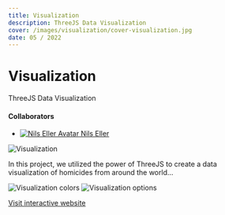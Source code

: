 ```yaml
---
title: Visualization
description: ThreeJS Data Visualization
cover: /images/visualization/cover-visualization.jpg
date: 05 / 2022
---
```


<info-grid>
<div>

# Visualization

ThreeJS Data Visualization

</div>

<collaborators>

#### Collaborators

- [![Nils Eller Avatar](/images/avatars/nils_eller.jpg) Nils Eller](https://www.nilseller.com/)

</collaborators>
</info-grid>

![Visualization](/images/visualization/cover-visualization.jpg)

In this project, we utilized the power of ThreeJS to create a data visualization of homicides from around the world...

<two-full-grid>

![Visualization colors](/images/visualization/visualization_colors.webp)
![Visualization options](/images/visualization/visualization_options.webp)

</two-full-grid>

<project-links>

[Visit interactive website](https://homicides-visualization.designwithtech.com/)

</project-links>
